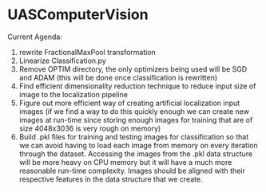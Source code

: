 # UASComputerVision
Current Agenda:

1) rewrite FractionalMaxPool transformation
2) Linearize Classification.py
3) Remove OPTIM directory, the only optimizers being used will be SGD and ADAM (this will be done once classification is rewritten)
4) Find efficient dimensionality reduction technique to reduce input size of image to the localization pipeline
5) Figure out more efficient way of creating artificial localization input images (if we find a way to do this quickly enough
we can create new images at run-time since storing enough images for training that are of size 4048x3036 is very rough on memory)
6) Build .pkl files for training and testing images for classification so that we can avoid having to load each image from memory on every iteration through the dataset. Accessing the images from the .pkl data structure will be more heavy on CPU memory but it will have a much more reasonable run-time complexity. Images should be aligned with their respective features in the data structure that we create.
